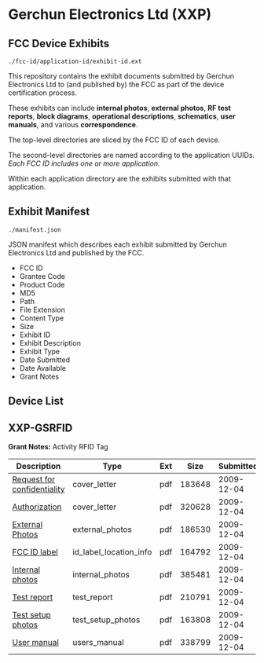 # Gerchun Electronics Ltd (XXP)
## FCC Device Exhibits

```
./fcc-id/application-id/exhibit-id.ext
```

This repository contains the exhibit documents submitted by Gerchun Electronics Ltd to (and published by) the FCC as part of the device certification process.

These exhibits can include **internal photos**, **external photos**, **RF test reports**, **block diagrams**, **operational descriptions**, **schematics**, **user manuals**, and various **correspondence**.

The top-level directories are sliced by the FCC ID of each device.

The second-level directories are named according to the application UUIDs. *Each FCC ID includes one or more application.*

Within each application directory are the exhibits submitted with that application. 

## Exhibit Manifest

```
./manifest.json
```

JSON manifest which describes each exhibit submitted by Gerchun Electronics Ltd and published by the FCC.

- FCC ID
- Grantee Code
- Product Code
- MD5
- Path
- File Extension
- Content Type
- Size
- Exhibit ID
- Exhibit Description
- Exhibit Type
- Date Submitted
- Date Available
- Grant Notes

## Device List
## XXP-GSRFID
**Grant Notes:** Activity RFID Tag

| Description | Type | Ext | Size | Submitted | Available |
| ----------- | ---- | --- | ---- | --------- | --------- |
| [Request for confidentiality](XXP-GSRFID/952e5a764bb59084b251a599c33c8ba0/1209378.pdf) | cover_letter | pdf | 183648 | 2009-12-04 | 2009-12-04 |
| [Authorization](XXP-GSRFID/952e5a764bb59084b251a599c33c8ba0/1209379.pdf) | cover_letter | pdf | 320628 | 2009-12-04 | 2009-12-04 |
| [External Photos](XXP-GSRFID/952e5a764bb59084b251a599c33c8ba0/1209380.pdf) | external_photos | pdf | 186530 | 2009-12-04 | 2009-12-04 |
| [FCC ID label](XXP-GSRFID/952e5a764bb59084b251a599c33c8ba0/1209381.pdf) | id_label_location_info | pdf | 164792 | 2009-12-04 | 2009-12-04 |
| [Internal photos](XXP-GSRFID/952e5a764bb59084b251a599c33c8ba0/1209382.pdf) | internal_photos | pdf | 385481 | 2009-12-04 | 2009-12-04 |
| [Test report](XXP-GSRFID/952e5a764bb59084b251a599c33c8ba0/1209377.pdf) | test_report | pdf | 210791 | 2009-12-04 | 2009-12-04 |
| [Test setup photos](XXP-GSRFID/952e5a764bb59084b251a599c33c8ba0/1209383.pdf) | test_setup_photos | pdf | 163808 | 2009-12-04 | 2009-12-04 |
| [User manual](XXP-GSRFID/952e5a764bb59084b251a599c33c8ba0/1209384.pdf) | users_manual | pdf | 338799 | 2009-12-04 | 2009-12-04 |
